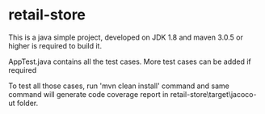 # retail-store
This is a java simple project, developed on JDK 1.8 and maven 3.0.5 or higher is required to build it.

AppTest.java contains all the test cases. More test cases can be added if required

To test all those cases, run 'mvn clean install' command and same command will generate code coverage report in retail-store\target\jacoco-ut folder.
